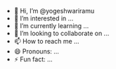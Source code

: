- 👋 Hi, I’m @yogeshwariramu
- 👀 I’m interested in ...
- 🌱 I’m currently learning ...
- 💞️ I’m looking to collaborate on ...
- 📫 How to reach me ...
- 😄 Pronouns: ...
- ⚡ Fun fact: ...

<!---
yogeshwariramu/yogeshwariramu is a ✨ special ✨ repository because its `README.md` (this file) appears on your GitHub profile.
You can click the Preview link to take a look at your changes.
--->
